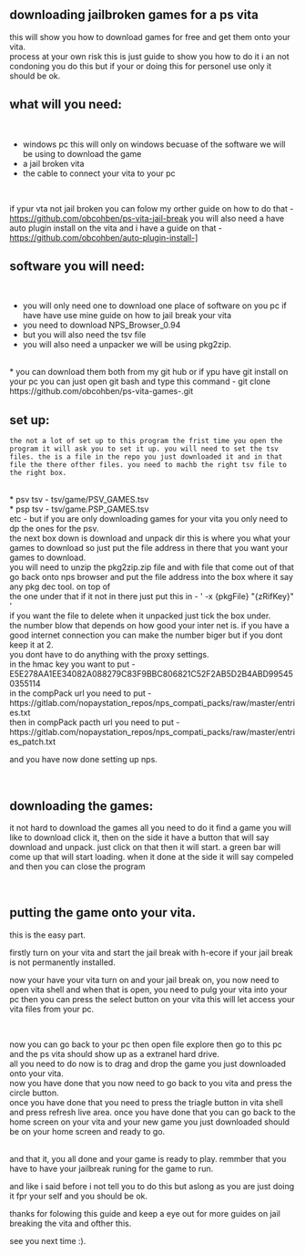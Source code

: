 ## downloading jailbroken games for a ps vita

this will show you how to download games for free and get them onto your vita.
<br>
process at your own risk this is just guide to show you how to do it i an not condoning you do this but if your or doing this for personel use only it should be ok. 
<br>

## what will you need:
<br>

* windows pc this will only on windows becuase of the software we will be using to download the game
* a jail broken vita 
* the cable to connect your vita to your pc

<br>

if ypur vta not jail broken you can folow my orther guide on how to do that - https://github.com/obcohben/ps-vita-jail-break
you will also need a have auto plugin install on the vita and i have a guide on that - https://github.com/obcohben/auto-plugin-install-]

## software you will need:
<br>    

* you will only need one to download one place of software on you pc if have have use mine guide on how to jail break your vita
* you need to download NPS_Browser_0.94 
* but you will also need the tsv file 
* you will also need a unpacker we will be using pkg2zip. 

<br>
* you can download them both from my git hub or if ypu have git install on your pc you can just open git bash and type this command - git clone https://github.com/obcohben/ps-vita-games-.git
<br>

## set up:
    the not a lot of set up to this program the frist time you open the program it will ask you to set it up. you will need to set the tsv files. the is a file in the repo you just downloaded it and in that file the there ofther files. you need to machb the right tsv file to the right box. 
<br>
* psv tsv - tsv/game/PSV_GAMES.tsv
<br>
* psp tsv - tsv/game.PSP_GAMES.tsv
<br>
etc - but if you are only downloading games for your vita you only need to dp the ones for the psv. 
<br>
the next box down is download and unpack dir this is where you what your games to download so just put the file address in there that you want your games to download.
<br>
you will need to unzip the pkg2zip.zip file and with file that come out of that go back onto nps browser and put the file address into the box where it say any pkg dec tool. on top of 
<br>
the one under that if it not in there just put this in - ' -x {pkgFile} "{zRifKey}" ' 
<br>
if you want the file to delete when it unpacked just tick the box under. 
<br>
the number blow that depends on how good your inter net is. if you have a good internet connection you can make the number biger but if you dont keep it at 2. 
<br>
you dont have to do anything with the proxy settings. 
<br>
in the hmac key you want to put - E5E278AA1EE34082A088279C83F9BBC806821C52F2AB5D2B4ABD995450355114
<br>
in the compPack url you need to put - https://gitlab.com/nopaystation_repos/nps_compati_packs/raw/master/entries.txt
<br>
then in compPack pacth url you need to put - https://gitlab.com/nopaystation_repos/nps_compati_packs/raw/master/entries_patch.txt
<br>

and you have now done setting up nps. 

<br>

## downloading the games:

it not hard to download the games all you need to do it find a game you will like to download click it, then on the side it have a button that will say download and unpack. just click on that then it will start. a green bar will come up  that will start loading. when it done at the side it will say compeled and then you can close the program

<br>

## putting the game onto your vita.  

this is the easy part.
<br>


firstly turn on your vita and start the jail break with h-ecore if your jail break is not permanently installed. 
<br>
<p>
now your have your vita turn on and your jail break on, you now need to open vita shell and when that is open, you need to pulg your vita into your pc then you can press the select button on your vita this will let access your vita files from your pc. 
</p>
<br>
<p>
now you can go back to your pc then open file explore then go to this pc and the ps vita should show up as a extranel hard drive. 
<br>
all you need to do now is to drag and drop the game you just downloaded onto your vita. 
<br>
now you have done that you now need to go back to you vita and press the circle button. 
<br>
once you have done that you need to press the triagle button in vita shell and press refresh live area. once you have done that you can go back to the home screen on your vita and your new game you just downloaded should be on your home screen and ready to go. 
</p>
<br>
and that it, you all done and your game is ready to play. remmber that you have to have your jailbreak runing for the game to run. 

and like i said before i not tell you to do this but aslong as you are just doing it fpr your self and you should be ok. 

thanks for folowing this guide and keep a eye out for more guides on jail breaking the vita and ofther this. 

see you next time :).
